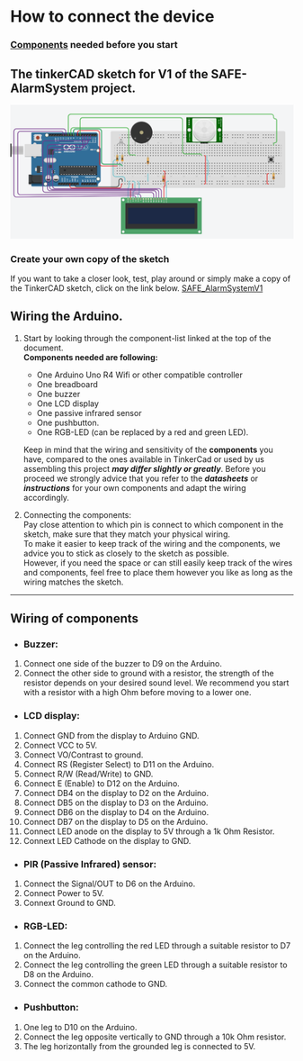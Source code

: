 # How to connect the device

### **[Components](https://github.com/Filipanderssondev/course3_projectgroup2_security_system/tree/dev-bubba/94?tab=readme-ov-file#potential-extensions-if-time-and-resources-are-available)** needed before you start

## The tinkerCAD sketch for V1 of the SAFE-AlarmSystem project.

![view Safe_AlarmSystemV1.png](https://github.com/Filipanderssondev/course3_projectgroup2_security_system/blob/main/tools/SAFE_Alarm_System_v1.png?raw=true)

### Create your own copy of the sketch

If you want to take a closer look, test, play around or  simply make a copy of the TinkerCAD sketch, click on the link below.
[SAFE_AlarmSystemV1](https://www.tinkercad.com/things/2IvXT1tnwTr-safe-alarm-system-v10?sharecode=3K8oA0UX7hQ530EvdRRKtiQOKeserKk2IRnFxNyzCII)

## Wiring the Arduino.
1. Start by looking through the component-list linked at the top of the document.  
**Components needed are following:** 
    - One Arduino Uno R4 Wifi or other compatible controller
    - One breadboard
    - One buzzer
    - One LCD display
    - One passive infrared sensor
    - One pushbutton.
    - One RGB-LED (can be replaced by a red and green LED).

    Keep in mind that the wiring and sensitivity of the **components** you have, compared to the ones available in TinkerCad or used by us assembling this project ***may differ slightly or greatly***. Before you proceed we strongly advice that you refer to the ***datasheets*** or ***instructions*** for your own components and adapt the wiring accordingly.

2. Connecting the components:  
     Pay close attention to which pin is connect to which component in the sketch, make sure that they match your physical wiring.     
     To make it easier to keep track of the wiring and the components, we advice you to stick as closely to the sketch as possible.  
     However, if you need the space or can still easily keep track of the wires and components, feel free to place them however you like as long as the wiring matches the sketch. 
_____
## Wiring of components 

- ### Buzzer: 
1. Connect one side of the buzzer to D9 on the Arduino.  
2.  Connect the other side to ground with a resistor, the strength of the resistor depends on your desired sound level. We recommend you start with a resistor with a high Ohm before moving to a lower one.  

- ### LCD display:
1. Connect GND from the display to Arduino GND.  
2. Connect VCC to 5V.  
3. Connect VO/Contrast to ground.  
4. Connect RS (Register Select) to D11 on the Arduino.  
5. Connect R/W (Read/Write) to GND.  
6. Connect E (Enable) to D12 on the Arduino.  
7. Connect DB4 on the display to D2 on the Arduino.  
8. Connect DB5 on the display to D3 on the Arduino.  
9. Connect DB6 on the display to D4 on the Arduino.  
10. Connect DB7 on the display to D5 on the Arduino.  
11. Connect LED anode on the display to 5V through a 1k Ohm Resistor.  
12. Connext LED Cathode on the display to GND.  

- ### PIR (Passive Infrared) sensor:
1. Connect the Signal/OUT to D6 on the Arduino.
2. Connect Power to 5V.
3. Connext Ground to GND.

- ### RGB-LED: 
1. Connect the leg controlling the red LED through a suitable resistor to D7 on the Arduino.
2. Connect the leg controlling the green LED through a suitable resistor to D8 on the Arduino.
3. Connect the common cathode to GND.

- ### Pushbutton: 
1. One leg to D10 on the Arduino.
2. Connect the leg opposite vertically to GND through a 10k Ohm resistor.
3. The leg horizontally from the grounded leg is connected to 5V.



<!-- 1. Start by connecting arduino pins accordingly **(preferably connect on TinkerCAD first to prevent damages on components)**  
```cpp
// Library for LCD Screen
#include <LiquidCrystal.h>

// Initialize LCD with pin: (RS, E, D4, D5, D6, D7)
LiquidCrystal LCD(11, 12, 2, 3, 4, 5);

// Variables for components connected to arduino.
const int BUZZER = 9;
const int BUTTON = 10;
const int PIR_SENSOR = 6;
const int RED_LED = 7;
const int GREEN_LED = 8; 
```

2. Open the [TinkerCAD](https://www.tinkercad.com/things/hkzwk208qim-testing-safealarmsystemino/editel?returnTo=https%3A%2F%2Fwww.tinkercad.com%2Fdashboard&sharecode=D0tnPiXF99BZVIktJoVi4gTVeHDah8EVGiA-xL8jnsk)
to look up the wiring.  

3. Carefully pin the device together **(without power to prevent shortcircuiting)** -->
